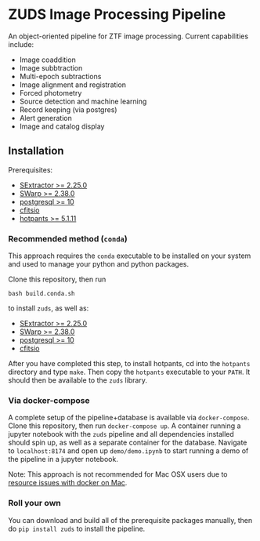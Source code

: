 # ZUDS Image Processing Pipeline

An object-oriented pipeline for ZTF image processing. Current capabilities include:

  * Image coaddition
  * Image subbtraction
  * Multi-epoch subtractions
  * Image alignment and registration
  * Forced photometry 
  * Source detection and machine learning
  * Record keeping (via postgres)
  * Alert generation
  * Image and catalog display
  
## Installation

Prerequisites:

  * [SExtractor >= 2.25.0](https://github.com/astromatic/sextractor)
  * [SWarp >= 2.38.0](https://github.com/astromatic/swarp)
  * [postgresql >= 10](https://www.postgresql.org/)
  * [cfitsio](https://heasarc.gsfc.nasa.gov/fitsio/)
  * [hotpants >= 5.1.11](https://github.com/zuds-survey/hotpants)


### Recommended method (`conda`)

This approach requires the `conda` executable to be installed on your system and used to manage your python and python packages. 

Clone this repository, then run 

    bash build.conda.sh
    
to install `zuds`, as well as:

  * [SExtractor >= 2.25.0](https://github.com/astromatic/sextractor)
  * [SWarp >= 2.38.0](https://github.com/astromatic/swarp)
  * [postgresql >= 10](https://www.postgresql.org/)
  * [cfitsio](https://heasarc.gsfc.nasa.gov/fitsio/)
  
After you have completed this step, to install hotpants, cd into the `hotpants` directory and type `make`. Then copy the `hotpants` executable to your `PATH`. It should then be available to the `zuds` library. 


### Via docker-compose

A complete setup of the pipeline+database is available via `docker-compose`. Clone this repository, then run `docker-compose up`. A container running a jupyter notebook with the `zuds` pipeline and all dependencies installed should spin up, as well as a separate container for the database. Navigate to `localhost:8174` and open up `demo/demo.ipynb` to start running a demo of the pipeline in a jupyter notebook. 

Note: This approach is not recommended for Mac OSX users due to [resource issues with docker on Mac](https://github.com/docker/for-mac/issues/178). 

### Roll your own

You can download and build all of the prerequisite packages manually, then do `pip install zuds` to install the pipeline.
